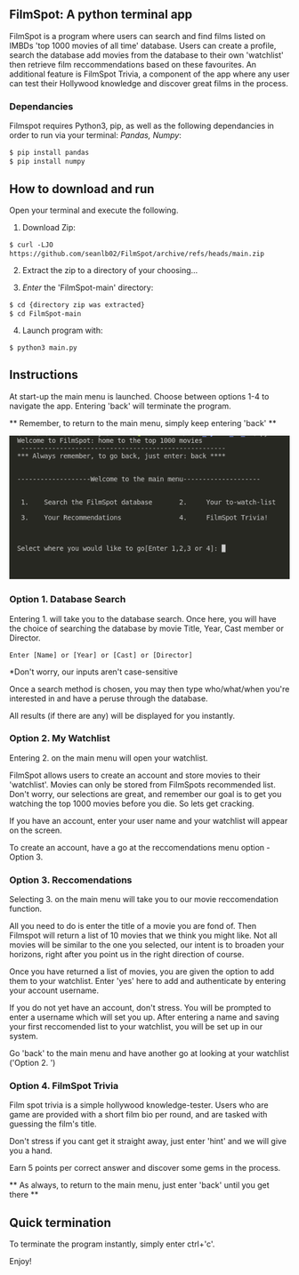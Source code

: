 ## FilmSpot: A python terminal app

FilmSpot is a program where users can search and find films listed on IMBDs 'top 1000 movies of all time' database. Users can create a profile, search the database add movies from the database to their own 'watchlist' then retrieve film reccommendations based on these favourites. An additional feature is FilmSpot Trivia, a component of the app where any user can test their Hollywood knowledge and discover great films in the process.

### Dependancies 

Filmspot requires Python3, pip, as well as the following dependancies in order to run via your terminal: <em>Pandas, Numpy</em>:

```
$ pip install pandas
$ pip install numpy
```

## How to download and run

Open your terminal and execute the following.

1. Download Zip:

```
$ curl -LJO https://github.com/seanlb02/FilmSpot/archive/refs/heads/main.zip 
```
2. Extract the zip to a directory of your choosing...

3. <em>Enter</em> the 'FilmSpot-main' directory:

```
$ cd {directory zip was extracted}
$ cd FilmSpot-main
```

4. Launch program with:
```
$ python3 main.py
```

## Instructions 

At start-up the main menu is launched. Choose between options 1-4 to navigate the app. Entering 'back' will terminate the program. 

** Remember, to return to the main menu, simply keep entering 'back' **

![](/Assets/MainMenu.png)

### Option 1. Database Search

Entering 1. will take you to the database search. Once here, you will have the choice of searching the database by movie Title, Year, Cast member or Director. 

    Enter [Name] or [Year] or [Cast] or [Director]

*Don't worry, our inputs aren't case-sensitive

Once a search method is chosen, you may then type who/what/when you're interested in and have a peruse through the database. 

All results (if there are any) will be displayed for you instantly. 

### Option 2. My Watchlist 

Entering 2. on the main menu will open your watchlist. 

FilmSpot allows users to create an account and store movies to their 'watchlist'. Movies can only be stored from FilmSpots recommended list. Don't worry, our selections are great, and remember our goal is to get you watching the top 1000 movies before you die. So lets get cracking.

If you have an account, enter your user name and your watchlist will appear on the screen. 

To create an account, have a go at the reccomendations menu option - Option 3.

### Option 3. Reccomendations 

Selecting 3. on the main menu will take you to our movie reccomendation function. 

All you need to do is enter the title of a movie you are fond of. Then Filmspot will return a list of 10 movies that we think you might like. Not all movies will be similar to the one you selected, our intent is to broaden your horizons, right after you point us in the right direction of course. 

Once you have returned a list of movies, you are given the option to add them to your watchlist. Enter 'yes' here to add and authenticate by entering your account username. 

If you do not yet have an account, don't stress. You will be prompted to enter a username which will set you up. After entering a name and saving your first reccomended list to your watchlist, you will be set up in our system.

Go 'back' to the main menu and have another go at looking at your watchlist ('Option 2.
')

### Option 4. FilmSpot Trivia

Film spot trivia is a simple hollywood knowledge-tester. Users who are game are provided with a short film bio per round, and are tasked with guessing the film's title.

Don't stress if you cant get it straight away, just enter 'hint' and we will give you a hand. 

Earn 5 points per correct answer and discover some gems in the process. 

** As always, to return to the main menu, just enter 'back' until you get there **

## Quick termination

To terminate the program instantly, simply enter ctrl+'c'. 

Enjoy!